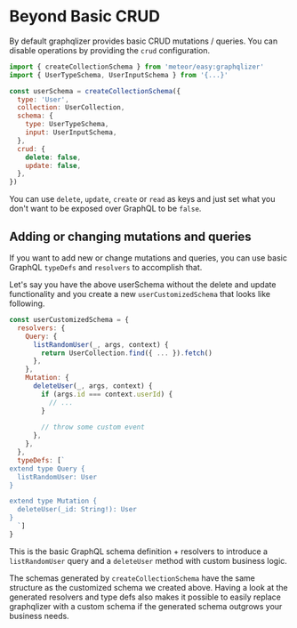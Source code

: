 # Beyond Basic CRUD

By default graphqlizer provides basic CRUD mutations / queries. You can disable
operations by providing the `crud` configuration.

```js
import { createCollectionSchema } from 'meteor/easy:graphqlizer'
import { UserTypeSchema, UserInputSchema } from '{...}'

const userSchema = createCollectionSchema({ 
  type: 'User',
  collection: UserCollection,
  schema: {
    type: UserTypeSchema,
    input: UserInputSchema,
  },
  crud: {
    delete: false,
    update: false,
  },
})
```

You can use `delete`, `update`, `create` or `read` as keys and just set what you don't
want to be exposed over GraphQL to be `false`. 

## Adding or changing mutations and queries

If you want to add new or change mutations and queries,
you can use basic GraphQL `typeDefs` and `resolvers` to accomplish that.

Let's say you have the above userSchema without the delete and update functionality and 
you create a new `userCustomizedSchema` that looks like following.

```js
const userCustomizedSchema = {
  resolvers: {
    Query: {
      listRandomUser(_, args, context) {
        return UserCollection.find({ ... }).fetch()
      },
    },
    Mutation: {
      deleteUser(_, args, context) {
        if (args.id === context.userId) {
          // ...
        }
        
        // throw some custom event
      },
    },
  },
  typeDefs: [`
extend type Query {
  listRandomUser: User
}

extend type Mutation {
  deleteUser(_id: String!): User
}
  `]
}
```

This is the basic GraphQL schema definition + resolvers to introduce a `listRandomUser` query 
and a `deleteUser` method with custom business logic. 

The schemas generated by
`createCollectionSchema` have the same structure as the customized schema we created above.
Having a look at the generated resolvers and type defs also makes it possible to easily replace
graphqlizer with a custom schema if the generated schema outgrows your business needs.

